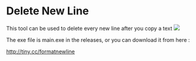# Delete New Line
 This tool can be used to delete every new line after you copy a text
![](META-INF/demo.gif)







The exe file is main.exe in the releases, or you can download it from here :

http://tiny.cc/formatnewline
